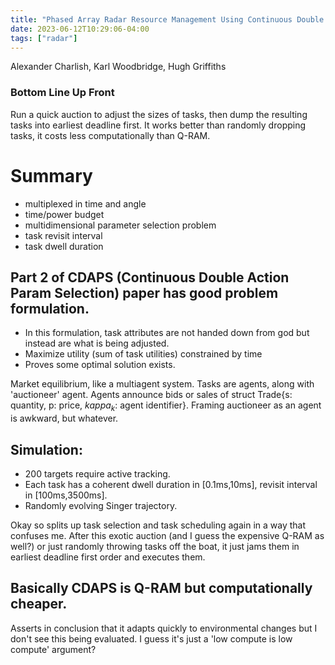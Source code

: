 ```yaml
---
title: "Phased Array Radar Resource Management Using Continuous Double Auction"
date: 2023-06-12T10:29:06-04:00
tags: ["radar"]
---
```


Alexander Charlish, Karl Woodbridge, Hugh Griffiths

### Bottom Line Up Front

Run a quick auction to adjust the sizes of tasks, then dump the resulting tasks into earliest deadline first. It works better than randomly dropping tasks, it costs less computationally than Q-RAM.

# Summary

- multiplexed in time and angle 
- time/power budget 
- multidimensional parameter selection problem 
 - task revisit interval 
 - task dwell duration

## Part 2 of CDAPS (Continuous Double Action Param Selection) paper has good problem formulation.
- In this formulation, task attributes are not handed down from god but instead are what is being adjusted.
- Maximize utility (sum of task utilities) constrained by time
- Proves some optimal solution exists. 

Market equilibrium, like a multiagent system. Tasks are agents, along with 'auctioneer' agent. Agents announce bids or sales of struct Trade{s: quantity, p: price, $kappa_k$: agent identifier}. Framing auctioneer as an agent is awkward, but whatever.

## Simulation: 
- 200 targets require active tracking.
- Each task has a coherent dwell duration in [0.1ms,10ms], revisit interval in [100ms,3500ms].
- Randomly evolving Singer trajectory.

Okay so splits up task selection and task scheduling again in a way that confuses me. After this exotic auction (and I guess the expensive Q-RAM as well?) or just randomly throwing tasks off the boat, it just jams them in earliest deadline first order and executes them.

## Basically CDAPS is Q-RAM but computationally cheaper.

Asserts in conclusion that it adapts quickly to environmental changes but I don't see this being evaluated. I guess it's just a 'low compute is low compute' argument? 

